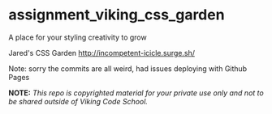 assignment_viking_css_garden
============================

A place for your styling creativity to grow

Jared's CSS Garden
http://incompetent-icicle.surge.sh/

Note: sorry the commits are all weird, had issues deploying with Github Pages

**NOTE:** *This repo is copyrighted material for your private use only and not to be shared outside of Viking Code School.*


